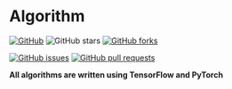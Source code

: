 # Algorithm
[![GitHub](https://img.shields.io/github/license/OpenSourceAI/Algorithm.svg)](https://github.com/OpenSourceAI/Algorithm/blob/master/LICENSE)
![GitHub stars](https://img.shields.io/github/stars/opensourceai/Algorithm.svg?style=social)
[![GitHub forks](https://img.shields.io/github/forks/opensourceai/Algorithm.svg?style=social)](https://github.com/OpenSourceAI/Algorithm/fork)

[![GitHub issues](https://img.shields.io/github/issues/opensourceai/Algorithm.svg)](https://github.com/OpenSourceAI/Algorithm/issues)
[![GitHub pull requests](https://img.shields.io/github/issues-pr/opensourceai/Algorithm.svg)](https://github.com/OpenSourceAI/Algorithm/pulls)

**All algorithms are written using TensorFlow and PyTorch**